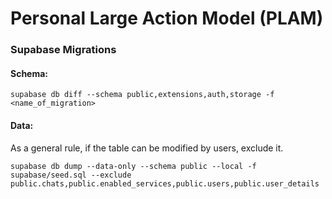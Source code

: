 # Personal Large Action Model (PLAM)

### Supabase Migrations

#### Schema:

```
supabase db diff --schema public,extensions,auth,storage -f <name_of_migration>
```

#### Data:

As a general rule, if the table can be modified by users, exclude it.

```
supabase db dump --data-only --schema public --local -f supabase/seed.sql --exclude public.chats,public.enabled_services,public.users,public.user_details
```